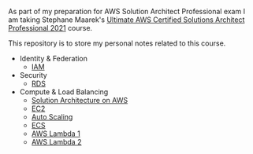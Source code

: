 As part of my preparation for AWS Solution Architect Professional exam I am taking Stephane Maarek's [Ultimate AWS Certified Solutions Architect Professional 2021](https://www.udemy.com/course/aws-solutions-architect-professional/) course.

This repository is to store my personal notes related to this course.

- Identity & Federation
    - [IAM](Identity&Federation/iam.md)
- Security
  - [RDS](security/rds.md)
- Compute & Load Balancing
    - [Solution Architecture on AWS](Compute&LoadBalancing/aws-solution-architecture.md)
    - [EC2](Compute&LoadBalancing/ec2.md)
    - [Auto Scaling](Compute&LoadBalancing/auto-scaling.md)
    - [ECS](Compute&LoadBalancing/elastic-container-service.md)
    - [AWS Lambda 1](Compute&LoadBalancing/aws-lambda-1.md)
    - [AWS Lambda 2](Compute&LoadBalancing/aws-lambda-2.md)